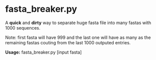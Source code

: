 # fasta_breaker.py

A **quick** and **dirty** way to separate huge fasta file into many fastas with 1000 sequences.

Note: first fasta will have 999 and the last one will have as many as the remaining fastas couting from the last 1000 outputed entries.

**Usage:** fasta_breaker.py [input fasta]
